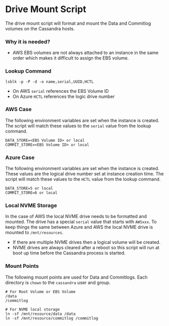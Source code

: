 # Drive Mount Script
The drive mount script will format and mount the Data and Commitlog volumes on the Cassandra hosts.

### Why it is needed?
* AWS EBS volumes are not always attached to an instance in the same order which makes it difficult to assign the EBS volume.

### Lookup Command
```
lsblk -p -P -d -o name,serial,UUID,HCTL
```

* On AWS `serial` references the EBS Volume ID
* On Azure `HCTL` references the logic drive number

### AWS Case
The following environment variables are set when the instance is created. The script will match these values to the `serial` value from the lookup command.

```
DATA_STORE=<EBS Volume ID> or local
COMMIT_STORE=<EBS Volume ID> or local
```

### Azure Case
The following environment variables are set when the instance is created. These values are the logical drive number set at instance creation time. The script will match these values to the `HCTL` value from the lookup command.

```
DATA_STORE=5 or local
COMMIT_STORE=6 or local
```

### Local NVME Storage
In the case of AWS the local NVME drive needs to be formatted and mounted. The drive has a special `serial` value that starts with `AWSxxx`. To keep things the same between Azure and AWS the local NVME drive is mounted to `/mnt/resources`.

* If there are multiple NVME drives then a logical volume will be created.
* NVME drives are always cleared after a reboot so this script will run at boot up time before the Cassandra process is started.   


### Mount Points
The following mount points are used for Data and Commitlogs. Each directory is `chown` to the `cassandra` user and group.

```
# For Root Volume or EBS Volume
/data
/commitlog

# For NVME local storage
ln -sf /mnt/resource/data /data
ln -sf /mnt/resource/commitlog /commitlog
```

